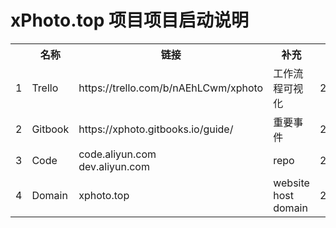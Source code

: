 # xPhoto.top 项目项目启动说明

<table>
   <tr>
      <th> </td>
      <th>名称</td>
      <th>链接</td>
      <th>补充</td>
      <th>时间</td>
   </tr>
   <tr>
      <td>1</td>
      <td>Trello</td>
      <td>https://trello.com/b/nAEhLCwm/xphoto</td>
      <td>工作流程可视化 </td>
      <td>2017.7.14</td>
   </tr>
   <tr>
     <td>2</td>
     <td>Gitbook</td>
     <td>https://xphoto.gitbooks.io/guide/</td>
     <td>重要事件 </td>
     <td>2017.7.14</td>
  </tr>
  <tr>
    <td>3</td>
    <td>Code</td>
    <td>code.aliyun.com<br/>dev.aliyun.com</td>
    <td>repo </td>
    <td>2017.7.14</td>
  </tr>
  <tr>
    <td>4</td>
    <td>Domain</td>
    <td>xphoto.top</td>
    <td>website host domain </td>
    <td>2017.7.14</td>
  </tr>
</table>